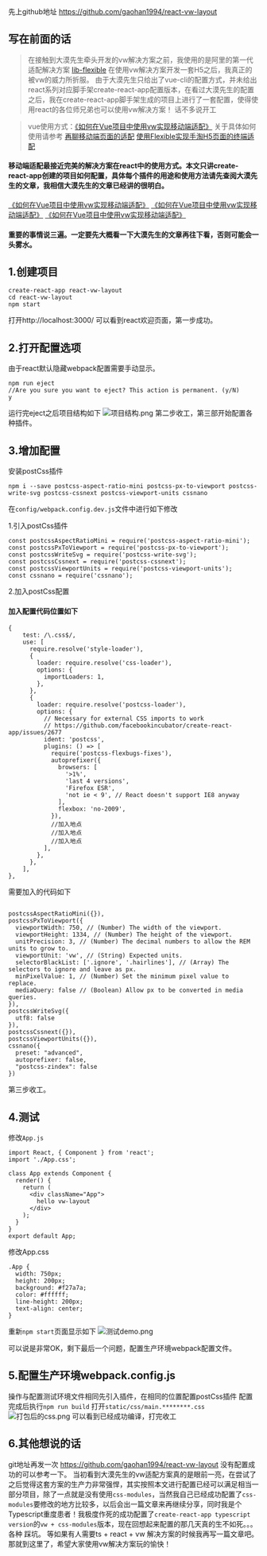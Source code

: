 先上github地址 https://github.com/gaohan1994/react-vw-layout
## 写在前面的话
> 在接触到大漠先生牵头开发的vw解决方案之前，我使用的是阿里的第一代适配解决方案 [lib-flexible](https://github.com/amfe/lib-flexible) 在使用vw解决方案开发一套H5之后，我真正的被vw的威力所折服。
由于大漠先生只给出了vue-cli的配置方式，并未给出react系列对应脚手架create-react-app配置版本，在看过大漠先生的配置之后，我在create-react-app脚手架生成的项目上进行了一套配置，使得使用react的各位师兄弟也可以使用vw解决方案！
话不多说开工

> vue使用方式：[《如何在Vue项目中使用vw实现移动端适配》](https://www.w3cplus.com/mobile/vw-layout-in-vue.html)
> 关于具体如何使用请参考
  [再聊移动端页面的适配](https://www.w3cplus.com/css/vw-for-layout.html)
> [使用Flexible实现手淘H5页面的终端适配](https://www.w3cplus.com/mobile/lib-flexible-for-html5-layout.html)

#### 移动端适配最接近完美的解决方案在react中的使用方式。本文只讲create-react-app创建的项目如何配置，具体每个插件的用途和使用方法请先查阅大漠先生的文章，我相信大漠先生的文章已经讲的很明白。
[《如何在Vue项目中使用vw实现移动端适配》](https://www.w3cplus.com/mobile/vw-layout-in-vue.html)
[《如何在Vue项目中使用vw实现移动端适配》](https://www.w3cplus.com/mobile/vw-layout-in-vue.html)
[《如何在Vue项目中使用vw实现移动端适配》](https://www.w3cplus.com/mobile/vw-layout-in-vue.html)
#### 重要的事情说三遍。一定要先大概看一下大漠先生的文章再往下看，否则可能会一头雾水。
## 1.创建项目
```
create-react-app react-vw-layout
cd react-vw-layout
npm start
```
打开http://localhost:3000/ 可以看到react欢迎页面，第一步成功。
## 2.打开配置选项
由于react默认隐藏webpack配置需要手动显示。
```
npm run eject
//Are you sure you want to eject? This action is permanent. (y/N) 
y
```
运行完eject之后项目结构如下
![项目结构.png](https://upload-images.jianshu.io/upload_images/7190172-5a860169c48324ff.png?imageMogr2/auto-orient/strip%7CimageView2/2/w/400/h/400)
第二步收工，第三部开始配置各种插件。

## 3.增加配置
安装postCss插件
```
npm i --save postcss-aspect-ratio-mini postcss-px-to-viewport postcss-write-svg postcss-cssnext postcss-viewport-units cssnano
```
在``config/webpack.config.dev.js``文件中进行如下修改

1.引入postCss插件
```
const postcssAspectRatioMini = require('postcss-aspect-ratio-mini');
const postcssPxToViewport = require('postcss-px-to-viewport');
const postcssWriteSvg = require('postcss-write-svg');
const postcssCssnext = require('postcss-cssnext');
const postcssViewportUnits = require('postcss-viewport-units');
const cssnano = require('cssnano');
```
2.加入postCss配置
#### 加入配置代码位置如下
```
{
    test: /\.css$/,
    use: [
      require.resolve('style-loader'),
      {
        loader: require.resolve('css-loader'),
        options: {
          importLoaders: 1,
        },
      },
      {
        loader: require.resolve('postcss-loader'),
        options: {
          // Necessary for external CSS imports to work
          // https://github.com/facebookincubator/create-react-app/issues/2677
          ident: 'postcss',
          plugins: () => [
            require('postcss-flexbugs-fixes'),
            autoprefixer({
              browsers: [
                '>1%',
                'last 4 versions',
                'Firefox ESR',
                'not ie < 9', // React doesn't support IE8 anyway
              ],
              flexbox: 'no-2009',
            }),
            //加入地点
            //加入地点
            //加入地点
          ],
        },
      },
    ],
},	
```
需要加入的代码如下
```

postcssAspectRatioMini({}),
postcssPxToViewport({ 
  viewportWidth: 750, // (Number) The width of the viewport. 
  viewportHeight: 1334, // (Number) The height of the viewport. 
  unitPrecision: 3, // (Number) The decimal numbers to allow the REM units to grow to. 
  viewportUnit: 'vw', // (String) Expected units. 
  selectorBlackList: ['.ignore', '.hairlines'], // (Array) The selectors to ignore and leave as px. 
  minPixelValue: 1, // (Number) Set the minimum pixel value to replace. 
  mediaQuery: false // (Boolean) Allow px to be converted in media queries. 
}),
postcssWriteSvg({
  utf8: false
}),
postcssCssnext({}),
postcssViewportUnits({}),
cssnano({
  preset: "advanced", 
  autoprefixer: false, 
  "postcss-zindex": false 
})

```
第三步收工。
## 4.测试
修改``App.js``
```
import React, { Component } from 'react';
import './App.css';

class App extends Component {
  render() {
    return (
      <div className="App">
        hello vw-layout
      </div>
    );
  }
}
export default App;
```
修改App.css
```
.App {
  width: 750px;
  height: 200px;
  background: #f27a7a;
  color: #ffffff;
  line-height: 200px;
  text-align: center;
}
```
重新``npm start``页面显示如下
![测试demo.png](https://upload-images.jianshu.io/upload_images/7190172-38339fd3f69844ff.png?imageMogr2/auto-orient/strip%7CimageView2/2/w/1240)

可以说是非常OK，剩下最后一个问题，配置生产环境webpack配置文件。
## 5.配置生产环境webpack.config.js
操作与配置测试环境文件相同先引入插件，在相同的位置配置postCss插件
配置完成后执行``npm run build``
打开``static/css/main.********.css``
![打包后的css.png](https://upload-images.jianshu.io/upload_images/7190172-4c87d3ca855d4b0a.png?imageMogr2/auto-orient/strip%7CimageView2/2/w/1240)
可以看到已经成功编译，打完收工

## 6.其他想说的话
git地址再发一次 https://github.com/gaohan1994/react-vw-layout 没有配置成功的可以参考一下。
当初看到大漠先生的vw适配方案真的是眼前一亮，在尝试了之后觉得这套方案的生产力非常强悍，其实按照本文进行配置已经可以满足相当一部分项目，除了一点就是没有使用``css-modules``，当然我自己已经成功配置了``css-modules``要修改的地方比较多，以后会出一篇文章来再继续分享，同时我是个Typescript重度患者！我极度作死的成功配置了``create-react-app typescript version``的``vw + css-modules``版本，现在回想起来配置的那几天真的生不如死。。。各种
踩坑。 等如果有人需要ts + react + vw  解决方案的时候我再写一篇文章吧。
那就到这里了，希望大家使用vw解决方案玩的愉快！